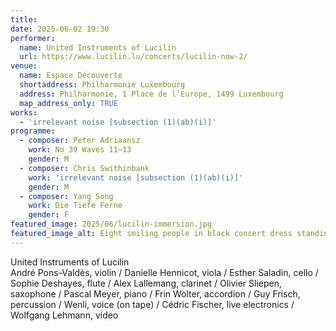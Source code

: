 ```yaml
---
title:
date: 2025-06-02 19:30
performer:
  name: United Instruments of Lucilin
  url: https://www.lucilin.lu/concerts/lucilin-now-2/
venue:
  name: Espace Découverte
  shortaddress: Philharmonie Luxembourg
  address: Philharmonie, 1 Place de l’Europe, 1499 Luxembourg
  map_address_only: TRUE
works:
  - 'irrelevant noise [subsection (1)(ab)(i)]'
programme:
  - composer: Peter Adriaansz
    work: No 39 Waves 11–13
    gender: M
  - composer: Chris Swithinbank
    work: 'irrelevant noise [subsection (1)(ab)(i)]'
    gender: M
  - composer: Yang Song
    work: Die Tiefe Ferne
    gender: F
featured_image: 2025/06/lucilin-immersion.jpg
featured_image_alt: Eight smiling people in black concert dress standing in a row with the text “Lucilin Now! Immersion” superimposed on the photograph.
---
```


United Instruments of Lucilin  
André Pons-Valdès, violin / Danielle Hennicot, viola / Esther Saladin, cello / Sophie Deshayes, flute / Alex Lallemang, clarinet / Olivier Sliepen, saxophone / Pascal Meyer, piano / Frin Wolter, accordion / Guy Frisch, percussion / Wenli, voice (on tape) / Cédric Fischer, live electronics / Wolfgang Lehmann, video
